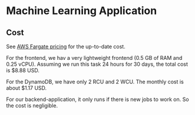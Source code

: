 # Machine Learning Application

## Cost

See [AWS Fargate pricing](https://aws.amazon.com/fargate/pricing/) for the up-to-date cost.

For the frontend, we hav a very lightweight frontend (0.5 GB of RAM and 0.25 vCPU). Assuming we run this task 24 hours for 30 days, the total cost is $8.88 USD.

For the DynamoDB, we have only 2 RCU and 2 WCU. The monthly cost is about $1.17 USD.

For our backend-application, it only runs if there is new jobs to work on. So the cost is negligible.
